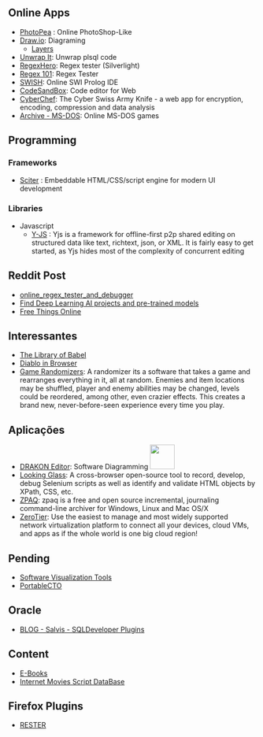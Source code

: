 ## Online Apps
  * [PhotoPea](https://www.photopea.com/) : Online PhotoShop-Like
  * [Draw.io](https://www.draw.io/): Diagraming
    * [Layers](https://about.draw.io/interactive-diagrams-with-custom-links-and-actions/)
  * [Unwrap It](https://www.codecrete.net/UnwrapIt/): Unwrap plsql code
  * [RegexHero](http://regexhero.net/tester/): Regex tester (Silverlight)
  * [Regex 101](https://regex101.com/): Regex Tester
  * [SWISH](https://swish.swi-prolog.org/): Online SWI Prolog IDE
  * [CodeSandBox](https://codesandbox.io/): Code editor for Web
  * [CyberChef](https://gchq.github.io/CyberChef/): The Cyber Swiss Army Knife - a web app for encryption, encoding, compression and data analysis
  * [Archive - MS-DOS](https://archive.org/details/softwarelibrary_msdos_games?and%5B%5D=emulator_start%3A%2Aiafix%2A&sin=&sort=-publicdate): Online MS-DOS games
    
## Programming

### Frameworks 
  * [Sciter](https://sciter.com) : Embeddable HTML/CSS/script engine
for modern UI development
### Libraries  
  * Javascript
    * [Y-JS](http://y-js.org/) : Yjs is a framework for offline-first p2p shared editing on structured data like text, richtext, json, or XML. It is fairly easy to get started, as Yjs hides most of the complexity of concurrent editing
    
## Reddit Post 
  * [online_regex_tester_and_debugger](https://www.reddit.com/r/programming/comments/cqmcts/online_regex_tester_and_debugger_for_multiple/)
  * [Find Deep Learning AI projects and pre-trained models](https://www.reddit.com/r/Python/comments/cq53v4/i_made_a_program_that_will_help_you_find_deep/)
  * [Free Things Online](https://www.reddit.com/r/AskReddit/comments/ecscwk/what_free_things_online_should_everyone_take)
## Interessantes   
  * [The Library of Babel](https://libraryofbabel.info)
  * [Diablo in Browser](https://www.reddit.com/r/programming/comments/ckk77o/diablo_1_ported_to_browser_based_on_devilution/)
  * [Game Randomizers](https://sites.google.com/site/gamerandomizers/): A randomizer its a software that takes a game and rearranges everything in it, all at random. Enemies and item locations may be shuffled, player and enemy abilities may be changed, levels could be reordered, among other, even crazier effects. This creates a brand new, never-before-seen experience every time you play.

## Aplicações
  * [DRAKON Editor](http://drakon-editor.sourceforge.net/editor.html): Software Diagramming <img src="http://drakon-editor.sourceforge.net/crossroad.png" width="50" height="50">
  * [Looking Glass](https://github.com/dmolchanenko/LookingGlass): A cross-browser open-source tool to record, develop, debug Selenium scripts as well as identify and validate HTML objects by XPath, CSS, etc.
  * [ZPAQ](http://mattmahoney.net/dc/zpaq.html): zpaq is a free and open source incremental, journaling command-line archiver for Windows, Linux and Mac OS/X
  * [ZeroTier](https://www.zerotier.com/): Use the easiest to manage and most widely supported network virtualization platform to connect all your devices, cloud VMs, and apps as if the whole world is one big cloud region!
  
## Pending
  * [Software Visualization Tools](https://softvis.wordpress.com/tools/)
  * [PortableCTO](https://www.portablecto.com/tools/)
  
## Oracle
  * [BLOG - Salvis - SQLDeveloper Plugins](https://www.salvis.com/blog/download/)
  
## Content
  * [E-Books](https://b-ok.cc/book/2284536/00309d) 
  * [Internet Movies Script DataBase](https://www.imsdb.com/)

## Firefox Plugins
  * [RESTER](https://addons.mozilla.org/pt-PT/firefox/addon/rester/)
